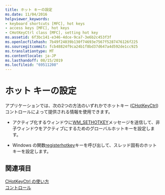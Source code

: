 ```yaml
---
title: ホット キーの設定
ms.date: 11/04/2016
helpviewer_keywords:
- keyboard shortcuts [MFC], hot keys
- access keys [MFC], hot keys
- CHotKeyCtrl class [MFC], setting hot key
ms.assetid: 6f3bc141-e346-4dce-9ca7-3e6b2c453f3f
ms.openlocfilehash: 7b49f24039b130f74693e7567f5287476126f225
ms.sourcegitcommit: fcb48824f9ca24b1f8bd37d647a4d592de1cc925
ms.translationtype: MT
ms.contentlocale: ja-JP
ms.lasthandoff: 08/15/2019
ms.locfileid: "69511208"
---
```

# <a name="setting-a-hot-key"></a>ホット キーの設定

アプリケーションでは、次の2つの方法のいずれかでホットキー ([CHotKeyCtrl](../mfc/reference/chotkeyctrl-class.md)) コントロールによって提供される情報を使用できます。

- アクティブ化するウィンドウに[WM_SETHOTKEY](/windows/win32/inputdev/wm-sethotkey)メッセージを送信して、非子ウィンドウをアクティブにするためのグローバルホットキーを設定します。

- Windows の関数[registerhotkey](/windows/win32/api/winuser/nf-winuser-registerhotkey)キーを呼び出して、スレッド固有のホットキーを設定します。

## <a name="see-also"></a>関連項目

[CHotKeyCtrl の使い方](../mfc/using-chotkeyctrl.md)<br/>
[コントロール](../mfc/controls-mfc.md)

